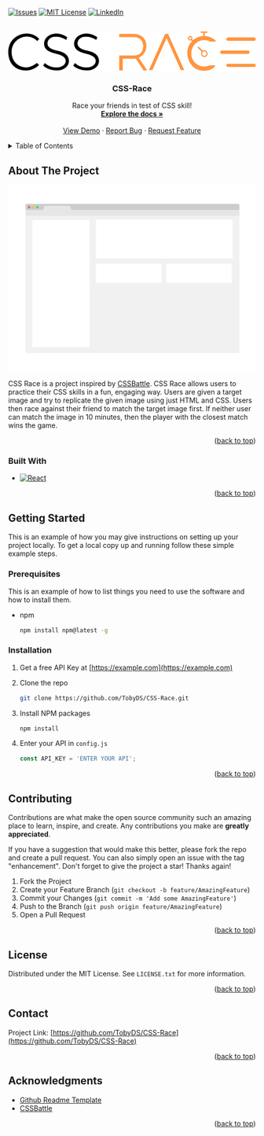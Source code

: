 <a name="readme-top"></a>

<!-- [![Contributors][contributors-shield]][contributors-url]
[![Forks][forks-shield]][forks-url]
[![Stargazers][stars-shield]][stars-url] -->

[![Issues][issues-shield]][issues-url]
[![MIT License][license-shield]][license-url]
[![LinkedIn][linkedin-shield]][linkedin-url]

<!-- PROJECT LOGO -->
<br />
<div align="center">
  <a href="https://github.com/TobyDS/CSS-Race">
    <img src="images/logo.png" alt="Logo" height="80">
  </a>

<h3 align="center">CSS-Race</h3>

  <p align="center">
    Race your friends in test of CSS skill!
    <br />
    <a href="https://github.com/TobyDS/CSS-Race"><strong>Explore the docs »</strong></a>
    <br />
    <br />
    <a href="https://github.com/TobyDS/CSS-Race">View Demo</a>
    ·
    <a href="https://github.com/TobyDS/CSS-Race/issues/new?labels=bug&template=bug-report---.md">Report Bug</a>
    ·
    <a href="https://github.com/TobyDS/CSS-Race/issues/new?labels=enhancement&template=feature-request---.md">Request Feature</a>
  </p>
</div>

<!-- TABLE OF CONTENTS -->
<details>
  <summary>Table of Contents</summary>
  <ol>
    <li>
      <a href="#about-the-project">About The Project</a>
      <ul>
        <li><a href="#built-with">Built With</a></li>
      </ul>
    </li>
    <li>
      <a href="#getting-started">Getting Started</a>
      <ul>
        <li><a href="#prerequisites">Prerequisites</a></li>
        <li><a href="#installation">Installation</a></li>
      </ul>
    </li>
    <li><a href="#contributing">Contributing</a></li>
    <li><a href="#license">License</a></li>
    <li><a href="#contact">Contact</a></li>
    <li><a href="#acknowledgments">Acknowledgments</a></li>
  </ol>
</details>

<!-- ABOUT THE PROJECT -->

## About The Project

[![CSS Race Screen Shot][product-screenshot]](https://example.com)

CSS Race is a project inspired by [CSSBattle](http://www.cssbattle.dev). CSS Race allows users to practice their CSS skills in a fun, engaging way. Users are given a target image and try to replicate the given image using just HTML and CSS. Users then race against their friend to match the target image first. If neither user can match the image in 10 minutes, then the player with the closest match wins the game.

<p align="right">(<a href="#readme-top">back to top</a>)</p>

### Built With

- [![React][React.js]][React-url]

<p align="right">(<a href="#readme-top">back to top</a>)</p>

<!-- GETTING STARTED -->

## Getting Started

This is an example of how you may give instructions on setting up your project locally.
To get a local copy up and running follow these simple example steps.

### Prerequisites

This is an example of how to list things you need to use the software and how to install them.

- npm

  ```sh
  npm install npm@latest -g
  ```

### Installation

1. Get a free API Key at [https://example.com](https://example.com)
2. Clone the repo

   ```sh
   git clone https://github.com/TobyDS/CSS-Race.git
   ```

3. Install NPM packages

   ```sh
   npm install
   ```

4. Enter your API in `config.js`

   ```js
   const API_KEY = 'ENTER YOUR API';
   ```

<p align="right">(<a href="#readme-top">back to top</a>)</p>

<!-- USAGE EXAMPLES -->
<!-- ## Usage -->
<!-- Use this space to show useful examples of how a project can be used. Additional screenshots, code examples and demos work well in this space. You may also link to more resources. -->
<!-- _For more examples, please refer to the [Documentation](https://example.com)_ -->
<!-- <p align="right">(<a href="#readme-top">back to top</a>)</p> -->

<!-- ROADMAP -->
<!-- ## Roadmap -->
<!-- - [ ] Feature 1 -->
<!-- - [ ] Feature 2 -->
<!-- - [ ] Feature 3 -->
  <!-- - [ ] Nested Feature -->
<!-- See the [open issues](https://github.com/TobyDS/CSS-Race/issues) for a full list of proposed features (and known issues). -->
<!-- <p align="right">(<a href="#readme-top">back to top</a>)</p> -->

<!-- CONTRIBUTING -->

## Contributing

Contributions are what make the open source community such an amazing place to learn, inspire, and create. Any contributions you make are **greatly appreciated**.

If you have a suggestion that would make this better, please fork the repo and create a pull request. You can also simply open an issue with the tag "enhancement".
Don't forget to give the project a star! Thanks again!

1. Fork the Project
2. Create your Feature Branch (`git checkout -b feature/AmazingFeature`)
3. Commit your Changes (`git commit -m 'Add some AmazingFeature'`)
4. Push to the Branch (`git push origin feature/AmazingFeature`)
5. Open a Pull Request

<p align="right">(<a href="#readme-top">back to top</a>)</p>

<!-- LICENSE -->

## License

Distributed under the MIT License. See `LICENSE.txt` for more information.

<p align="right">(<a href="#readme-top">back to top</a>)</p>

<!-- CONTACT -->

## Contact

Project Link: [https://github.com/TobyDS/CSS-Race](https://github.com/TobyDS/CSS-Race)

<p align="right">(<a href="#readme-top">back to top</a>)</p>

<!-- ACKNOWLEDGMENTS -->

## Acknowledgments

- [Github Readme Template](https://github.com/othneildrew/Best-README-Template)
- [CSSBattle](https://www.CSSBattle.dev)

<p align="right">(<a href="#readme-top">back to top</a>)</p>

<!-- MARKDOWN LINKS & IMAGES -->
<!-- https://www.markdownguide.org/basic-syntax/#reference-style-links -->

[issues-shield]: https://img.shields.io/github/issues/TobyDS/CSS-Race.svg?style=for-the-badge
[issues-url]: https://github.com/TobyDS/CSS-Race/issues
[license-shield]: https://img.shields.io/github/license/TobyDS/CSS-Race.svg?style=for-the-badge
[license-url]: https://github.com/TobyDS/CSS-Race/blob/master/LICENSE
[linkedin-shield]: https://img.shields.io/badge/-LinkedIn-black.svg?style=for-the-badge&logo=linkedin&colorB=555
[linkedin-url]: https://linkedin.com/in/toby-dixon-smith/
[product-screenshot]: images/screenshot.png
[React.js]: https://img.shields.io/badge/React-20232A?style=for-the-badge&logo=react&logoColor=61DAFB
[React-url]: https://reactjs.org/
